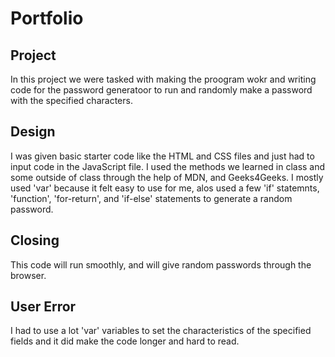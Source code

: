 # Portfolio
## Project 
In this project we were tasked with making the proogram wokr and writing code for the password generatoor to run and randomly make a password with the specified characters.
## Design
I was given basic starter code like the HTML and CSS files and just had to input code in the JavaScript file. I used the methods we learned in class and some outside of class through the help of MDN, and Geeks4Geeks. I mostly used 'var' because it felt easy to use for me, alos used a few 'if' statemnts, 'function', 'for-return', and 'if-else' statements to generate a random password.
## Closing 
This code will run smoothly, and will give random passwords through the browser.
## User Error
I had to use a lot 'var' variables to set the characteristics of the specified fields and it did make the code longer and hard to read.
